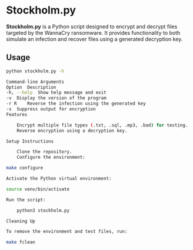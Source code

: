 # Stockholm.py

**Stockholm.py** is a Python script designed to encrypt and decrypt files targeted by the WannaCry ransomware. It provides functionality to both simulate an infection and recover files using a generated decryption key.

## Usage

```bash
python stockholm.py -h

Command-line Arguments
Option	Description
-h, --help	Show help message and exit
-v	Display the version of the program
-r R	Reverse the infection using the generated key
-s	Suppress output for encryption
Features

    Encrypt multiple file types (.txt, .sql, .mp3, .bad) for testing.
    Reverse encryption using a decryption key.

Setup Instructions

    Clone the repository.
    Configure the environment:

make configure

Activate the Python virtual environment:

source venv/bin/activate

Run the script:

    python3 stockholm.py

Cleaning Up

To remove the environment and test files, run:

make fclean

